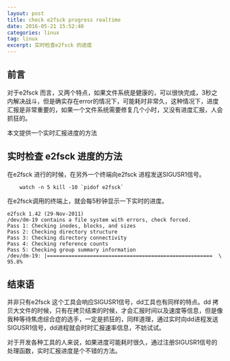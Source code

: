 ```yaml
---
layout: post
title: check e2fsck progress realtime
date: 2016-05-21 15:52:40
categories: linux
tag: linux
excerpt: 实时检查e2fsck 的进度
---
```


## 前言

对于e2fsck 而言，又两个特点，如果文件系统是健康的，可以很快完成，3秒之内解决战斗，但是确实存在error的情况下，可能耗时非常久，这种情况下，进度汇报是非常重要的，如果一个文件系统需要修复几个小时，又没有进度汇报，人会抓狂的。

本文提供一个实时汇报进度的方法

## 实时检查 e2fsck 进度的方法

在e2fsck 进行的时候，在另外一个终端向e2fsck 进程发送SIGUSR1信号。

```
    watch -n 5 kill -10 `pidof e2fsck`
```

在e2fsck调用的终端上，就会每5秒钟显示一下实时的进度。

```
e2fsck 1.42 (29-Nov-2011)
/dev/dm-19 contains a file system with errors, check forced.
Pass 1: Checking inodes, blocks, and sizes
Pass 2: Checking directory structure                                           
Pass 3: Checking directory connectivity                                        
Pass 4: Checking reference counts                                              
Pass 5: Checking group summary information                                     
/dev/dm-19: |======================================================  \ 95.8%   
```


## 结束语

并非只有e2fsck 这个工具会响应SIGUSR1信号，dd工具也有同样的特点。dd 拷贝大文件的时候，只有在拷贝结束的时候，才会汇报时间以及速度等信息，但是像我种等待焦虑综合症的选手，一定是抓狂的，同样道理，通过实时向dd进程发送 SIGUSR1信号，dd进程就会时时汇报速率信息，不妨试试。

对于开发各种工具的人来说，如果进度可能耗时很久，通过注册SIGUSR1信号的处理函数，实时汇报进度是个不错的方法。

